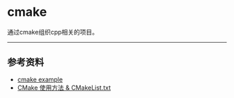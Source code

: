# cmake

通过cmake组织cpp相关的项目。

---
## 参考资料
- [cmake example](https://cmake.org/examples/)
- [CMake 使用方法 & CMakeList.txt](https://blog.csdn.net/u012150179/article/details/17852273)
